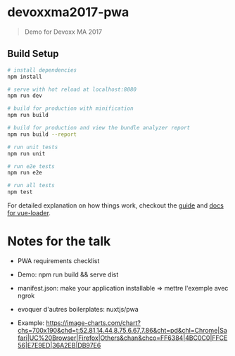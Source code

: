 # devoxxma2017-pwa

> Demo for Devoxx MA 2017

## Build Setup

``` bash
# install dependencies
npm install

# serve with hot reload at localhost:8080
npm run dev

# build for production with minification
npm run build

# build for production and view the bundle analyzer report
npm run build --report

# run unit tests
npm run unit

# run e2e tests
npm run e2e

# run all tests
npm test
```

For detailed explanation on how things work, checkout the [guide](http://vuejs-templates.github.io/webpack/) and [docs for vue-loader](http://vuejs.github.io/vue-loader).


# Notes for the talk

* PWA requirements checklist

* Demo: npm run build && serve dist


* manifest.json: make your application installable
=> mettre l'exemple avec ngrok

* evoquer d'autres boilerplates: nuxtjs/pwa

* Example:
https://image-charts.com/chart?chs=700x190&chd=t:52.81,14.44,8.75,6.67,7.86&cht=pd&chl=Chrome|Safari|UC%20Browser|Firefox|Others&chan&chco=FF6384|4BC0C0|FFCE56|E7E9ED|36A2EB|DB97E6


